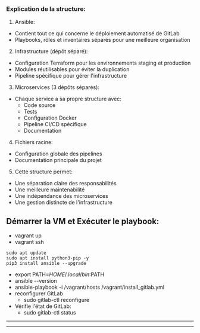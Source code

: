 ### Explication de la structure:
1. Ansible:
- Contient tout ce qui concerne le déploiement automatisé de GitLab
- Playbooks, rôles et inventaires séparés pour une meilleure organisation
2. Infrastructure (dépôt séparé):
- Configuration Terraform pour les environnements staging et production
- Modules réutilisables pour éviter la duplication
- Pipeline spécifique pour gérer l'infrastructure
3. Microservices (3 dépôts séparés):
- Chaque service a sa propre structure avec:
  - Code source
  - Tests
  - Configuration Docker
  - Pipeline CI/CD spécifique
  - Documentation
4. Fichiers racine:
- Configuration globale des pipelines
- Documentation principale du projet
5. Cette structure permet:
- Une séparation claire des responsabilités
- Une meilleure maintenabilité
- Une indépendance des microservices
- Une gestion distincte de l'infrastructure

## Démarrer la VM et Exécuter le playbook:
- vagrant up
- vagrant ssh
```
sudo apt update
sudo apt install python3-pip -y
pip3 install ansible --upgrade
```
- export PATH=$HOME/.local/bin:$PATH
- ansible --version
- ansible-playbook -i /vagrant/hosts /vagrant/install_gitlab.yml
- reconfigurer GitLab
  - sudo gitlab-ctl reconfigure
- Vérifie l'état de GitLab:
  - sudo gitlab-ctl status




**********************************
**********************************
